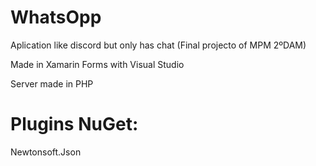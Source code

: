 # WhatsOpp
Aplication like discord but only has chat (Final projecto of MPM 2ºDAM)

Made in Xamarin Forms with Visual Studio

Server made in PHP

# Plugins NuGet:

Newtonsoft.Json

